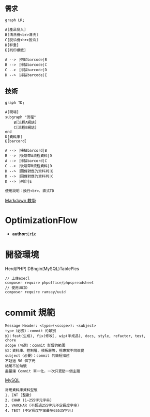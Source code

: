 ## 需求
```mermaid
graph LR;

A[產品投入]
B[清洗機<br>清洗]
C[脫油機<br>脫油]
D[秤重]
E[列印標籤]

A --> |列印barcode|B
B --> |掃描barcode|C
C --> |掃描barcode|D
D --> |掃描barcode|E
```
## 技術
```mermaid
graph TD;

A[現場]
subgraph "流程"
    B[流程A網站]
    C[流程B網站]
end
D[資料庫]
E[barcord]

A --> |掃描barcord|B
B --> |後端帶A流程資料|D
A --> |掃描barcord|C
C --> |後端帶B流程資料|D
D --> |回傳對應的資料列|B
D --> |回傳對應的資料列|C
D --> |列印|E
```
```
使用說明：換行<br>、直式TD
```
[Markdown 教學](https://gist.github.com/christech1117/6dc5221c177104990767d6490ad8c7ba)
# OptimizationFlow
- **author:`Eric`**


# 開發環境
Herd(PHP)
DBngin(MySQL)TablePles

```
// 上傳execl
composer require phpoffice/phpspreadsheet
// 使用UUID
composer require ramsey/uuid
```

# commit 規範
```
Message Header: <type>(<scope>): <subject>
type（必要）：commit 的類別
如：feat(生成), fix(修改), wip(半成品), docs, style, refactor, test, chore
scope（可選）：commit 影響的範圍
如：資料庫、控制層、模板層等，視專案不同改變
subject（必要）：commit 的簡短描述
不超過 50 個字元
結尾不加句號
盡量讓 Commit 單一化，一次只更動一個主題
```

[MySQL](https://note.drx.tw/2012/12/mysql-syntax.html)
```
常用資料庫資料型態
1. INT (整數)
2. CHAR (1~255字元字串)
3. VARCHAR (不超過255字元不定長度字串)
4. TEXT (不定長度字串最多65535字元)
```
